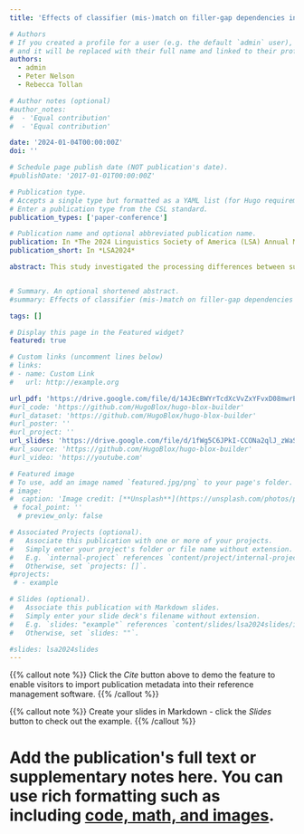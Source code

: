 ```yaml
---
title: 'Effects of classifier (mis-)match on filler-gap dependencies in Mandarin'

# Authors
# If you created a profile for a user (e.g. the default `admin` user), write the username (folder name) here
# and it will be replaced with their full name and linked to their profile.
authors:
  - admin
  - Peter Nelson
  - Rebecca Tollan

# Author notes (optional)
#author_notes:
#  - 'Equal contribution'
#  - 'Equal contribution'

date: '2024-01-04T00:00:00Z'
doi: ''

# Schedule page publish date (NOT publication's date).
#publishDate: '2017-01-01T00:00:00Z'

# Publication type.
# Accepts a single type but formatted as a YAML list (for Hugo requirements).
# Enter a publication type from the CSL standard.
publication_types: ['paper-conference']

# Publication name and optional abbreviated publication name.
publication: In *The 2024 Linguistics Society of America (LSA) Annual Meeting*
publication_short: In *LSA2024*

abstract: This study investigated the processing differences between subject relative clauses (SRCs) and object relative clauses (ORCs) in Mandarin Chinese. The presence of temporary parsing ambiguities in both types of clauses makes it challenging to isolate the effects of dependency resolution. To address this, a self-paced reading study was conducted, manipulating RC type (SRC vs. ORC) and the presence of a classifier that either mismatched or matched with the adjacent noun. The results showed that when the classifier mismatched, ORCs were processed faster than SRCs, indicating an object advantage. These findings highlight the role of linear distance in syntactic processing and offer insights into the Mandarin SRC/ORC asymmetry. 


# Summary. An optional shortened abstract.
#summary: Effects of classifier (mis-)match on filler-gap dependencies in Mandarin

tags: []

# Display this page in the Featured widget?
featured: true

# Custom links (uncomment lines below)
# links:
# - name: Custom Link
#   url: http://example.org

url_pdf: 'https://drive.google.com/file/d/14JEcBWYrTcdXcVvZxYFvxD08mwrESCdV/view?usp=sharing'
#url_code: 'https://github.com/HugoBlox/hugo-blox-builder'
#url_dataset: 'https://github.com/HugoBlox/hugo-blox-builder'
#url_poster: ''
#url_project: ''
url_slides: 'https://drive.google.com/file/d/1fWg5C6JPkI-CCONa2qlJ_zWaS_rD_ddq/view?usp=sharing'
#url_source: 'https://github.com/HugoBlox/hugo-blox-builder'
#url_video: 'https://youtube.com'

# Featured image
# To use, add an image named `featured.jpg/png` to your page's folder.
# image:
#  caption: 'Image credit: [**Unsplash**](https://unsplash.com/photos/pLCdAaMFLTE)'
 # focal_point: ''
  # preview_only: false

# Associated Projects (optional).
#   Associate this publication with one or more of your projects.
#   Simply enter your project's folder or file name without extension.
#   E.g. `internal-project` references `content/project/internal-project/index.md`.
#   Otherwise, set `projects: []`.
#projects:
 # - example

# Slides (optional).
#   Associate this publication with Markdown slides.
#   Simply enter your slide deck's filename without extension.
#   E.g. `slides: "example"` references `content/slides/lsa2024slides/index.md`.
#   Otherwise, set `slides: ""`.

#slides: lsa2024slides
---
```


{{% callout note %}}
Click the _Cite_ button above to demo the feature to enable visitors to import publication metadata into their reference management software.
{{% /callout %}}

{{% callout note %}}
Create your slides in Markdown - click the _Slides_ button to check out the example.
{{% /callout %}}


# Add the publication's **full text** or **supplementary notes** here. You can use rich formatting such as including [code, math, and images](https://docs.hugoblox.com/content/writing-markdown-latex/).
